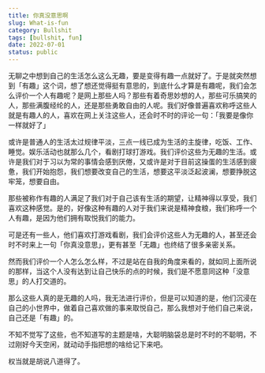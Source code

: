 ```yaml
---
title: 你真没意思啊
slug: What-is-fun
category: Bullshit
tags: [bullshit, fun]
date: 2022-07-01
status: public
---
```


无聊之中想到自己的生活怎么这么无趣，要是变得有趣一点就好了。于是就突然想到「有趣」这个词，想了想还觉得挺有意思的，到底什么才算是有趣呢，我们会怎么评价一个人有趣呢？是网上那些人吗？那些有着奇思妙想的人，那些可乐搞笑的人，那些满腹经纶的人，还是那些勇敢自由的人呢。我们好像普遍喜欢称呼这些人就是有趣人的人，喜欢在网上关注这些人，还会时不时的评论一句：「我要是像你一样就好了」



或许是普通人的生活太过规律平淡，三点一线已成为生活的主旋律，吃饭、工作、睡觉。娱乐活动也就那么几个，看剧打球打游戏。我们评价这些为无趣的生活。或许是我们对于习以为常的事情会感到厌倦，又或许是对于目前这操蛋的生活感到疲惫，我们开始抱怨，我们想要改变自己的生活，想要这平淡泛起波澜，想要挣脱这牢笼，想要自由。



那些被称作有趣的人满足了我们对于自己该有生活的期望，让精神得以享受，我们喜欢这种感觉。是的，好像这种有趣的人对于我们来说是精神食粮，我们称呼一个人有趣，是因为他们拥有取悦我们的能力。



可是还有一些人，他们喜欢打游戏看剧，我们会评价这些人为无趣的人，甚至还会时不时来上一句「你真没意思」，更有甚至「无趣」也终结了很多亲密关系。



然而我们评价一个人怎么怎么样，不过是站在自我的角度来看的，就如同上面所说的那样，当这个人没有达到让自己快乐的点的时候，我们是不愿意同这种「没意思」的人打交道的。



那么这些人真的是无趣的人吗，我无法进行评价，但是可以知道的是，他们沉浸在自己的小世界中，做着自己喜欢做的事来取悦自己，那么我想对于他们自己来说，自己还是「有趣」的。



不知不觉写了这些，也不知道写的主题是啥，大聪明脑袋总是时不时的不聪明，不过刚好今天空闲，就动动手指把想的啥给记下来吧。



权当就是胡说八道得了。